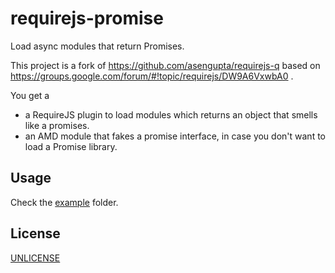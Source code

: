 # requirejs-promise

Load async modules that return Promises.

This project is a fork of https://github.com/asengupta/requirejs-q
based on https://groups.google.com/forum/#!topic/requirejs/DW9A6VxwbA0 .

You get a
* a RequireJS plugin to load modules which returns an object that smells like a promises.
* an AMD module that fakes a promise interface, in case you don't want to load a Promise library.


## Usage

Check the [example](example) folder.


## License

[UNLICENSE](LICENSE)
